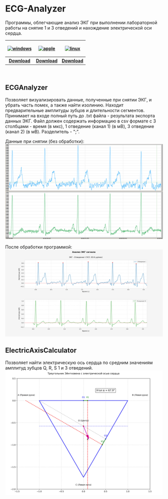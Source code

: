 # ECG-Analyzer

Программы, облегчающие анализ ЭКГ при выполнении лабораторной работы на снятие 1 и 3 отведений и нахождение электрической оси сердца.

<table>
      <thead>
         <th>
            <p align="center">
               <a href="https://github.com/Tankolom-X/ECG-Analyzer/blob/main/build/ECG-Analyzer_windows.zip?raw=True" target="_blank">
                  <picture>
                     <source media="(prefers-color-scheme: dark)" srcset="https://github.com/Tankolom-X/CommitDraw/blob/1.x/media/os_icons/windows_white.png">
                     <source media="(prefers-color-scheme: light)" srcset="https://github.com/Tankolom-X/CommitDraw/blob/1.x/media/os_icons/windows.png">
                     <img alt="windows" src="https://github.com/Tankolom-X/CommitDraw/blob/1.x/media/os_icons/windows.png">
                  </picture>
               </a>
            </p>
         </th>
         <th>
            <p align="center">
               <a href="https://github.com/Tankolom-X/ECG-Analyzer/blob/main/build/ECG-Analyzer_macos.zip?raw=True" target="_blank">
                  <picture>
                     <source media="(prefers-color-scheme: dark)" srcset="https://github.com/Tankolom-X/CommitDraw/blob/1.x/media/os_icons/apple_white.png">
                     <source media="(prefers-color-scheme: light)" srcset="https://github.com/Tankolom-X/CommitDraw/blob/1.x/media/os_icons/apple.png">
                     <img alt="apple" src="https://github.com/Tankolom-X/CommitDraw/blob/1.x/media/os_icons/apple.png">
                  </picture>
               </a>
            </p>
         </th>
         <th>
            <p align="center">
               <a href="https://github.com/Tankolom-X/ECG-Analyzer/blob/main/build/ECG-Analyzer_linux.zip?raw=True" target="_blank">
                  <picture>
                     <source media="(prefers-color-scheme: dark)" srcset="https://github.com/Tankolom-X/CommitDraw/blob/1.x/media/os_icons/linux_white.png">
                     <source media="(prefers-color-scheme: light)" srcset="https://github.com/Tankolom-X/CommitDraw/blob/1.x/media/os_icons/linux.png">
                     <img alt="linux" src="https://github.com/Tankolom-X/CommitDraw/blob/1.x/media/os_icons/linux.png">
                  </picture>
               </a>
            </p>
         </th>
      </thead>
      <tbody>
         <th>
            <a href="https://github.com/Tankolom-X/ECG-Analyzer/blob/main/build/ECG-Analyzer_windows.zip?raw=True">Download</a>
         </th>
         <th>
            <a href="https://github.com/Tankolom-X/ECG-Analyzer/blob/main/build/ECG-Analyzer_macos.zip?raw=True">Download</a>
         </th>
         <th>
            <a href="https://github.com/Tankolom-X/ECG-Analyzer/blob/main/build/ECG-Analyzer_linux.zip?raw=True">Download</a>
         </th>
      </tbody>
   </table>

   <br>

## ECGAnalyzer
Позволяет визуализировать данные, полученные при снятии ЭКГ, и убрать часть помех, а также найти изолинию. Находит предварительные амплитуды зубцов и длительности сегментов.
Принимает на входе полный путь до .txt файла - результата экспорта данных ЭКГ.
Файл должен содержать информацию в csv формате с 3 столбцами - время (в мкс), 1 отведение (канал 1) (в мВ), 3 отведение (канал 2) (в мВ). Разделитель - ";". 

Данные при снятии (без обработки):\
![ECG_before](https://github.com/Tankolom-X/ECG-Analyzer/blob/main/media/ECG_before.jpg?raw=True "ECG_before")

После обработки программой:\
![ECG_after](https://github.com/Tankolom-X/ECG-Analyzer/blob/main/media/ECG_after.jpg?raw=True "ECG_after")

## ElectricAxisCalculator
Позволяет найти электрическую ось сердца по средним значениям амплитуд зубцов Q, R, S 1 и 3 отведений.\
![ECG_axis](https://github.com/Tankolom-X/ECG-Analyzer/blob/main/media/ECG_axis.jpg?raw=True "ECG_axis")